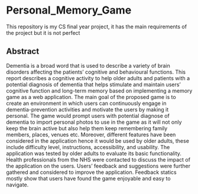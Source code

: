 # Personal_Memory_Game
This repository is my CS final year project, it has the main requirements of the project but it is not perfect

## Abstract
Dementia is a broad word that is used to describe a variety of brain disorders affecting the patients’ cognitive and behavioural functions. This report describes a cognitive activity to help older adults and patients with a potential diagnosis of dementia that helps stimulate and maintain users’ cognitive function and long-term memory based on implementing a memory game as a web application. The main goal of the proposed game is to create an environment in which users can continuously engage in dementia-prevention activities and motivate the users by making it personal. The game would prompt users with potential diagnose of dementia to import personal photos to use in the game as it will not only keep the brain active but also help them keep remembering family members, places, venues etc. Moreover, different features have been considered in the application hence it would be used by older adults, these include difficulty level, instructions, accessibility, and usability.
The application was tested by older adults to evaluate its basic functionality. Health professionals from the NHS were contacted to discuss the impact of the application on the users. Users’ feedback and suggestions were further gathered and considered to improve the application. Feedback statics mostly show that users have found the game enjoyable and easy to navigate. 

